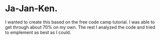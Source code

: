 # Ja-Jan-Ken.
I wanted to create this based on the free code camp tutorial. I was able to get through about 70% on my own. The rest I analyzed the code and tried to emplement as best as I could. 
